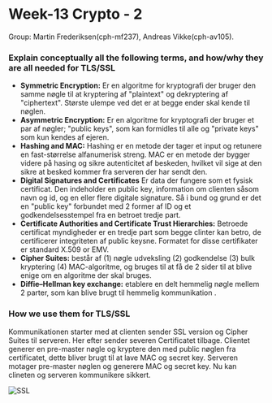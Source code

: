 # Week-13 Crypto - 2
Group: Martin Frederiksen(cph-mf237), Andreas Vikke(cph-av105).


### Explain conceptually all the following terms, and how/why they are all needed for TLS/SSL 
- **Symmetric Encryption:** Er en algoritme for kryptografi der bruger den samme nøgle til at kryptering af "plaintext" og dekryptering af "ciphertext". Største ulempe ved det er at begge ender skal kende til nøglen.
- **Asymmetric Encryption:** Er en algoritme for kryptografi der bruger et par af nøgler; "public keys", som kan formidles til alle og "private keys" som kun kendes af ejeren.
- **Hashing and MAC:** Hashing er en metode der tager et input og retunere en fast-størrelse alfanumerisk streng. MAC er en metode der bygger videre på hasing og sikre autenticitet af beskeden, hvilket vil sige at den sikre at besked kommer fra serveren der har sendt den.
- **Digital Signatures and Certificates** Er data der fungere som et fysisk certificat. Den indeholder en public key, information om clienten såsom navn og id, og en eller flere digitale signature. Så i bund og grund er det en "public key" forbundet med 2 former af ID og et godkendelsesstempel fra en betroet tredje part.
- **Certificate Authorities and Certificate Trust Hierarchies:** Betroede certificat myndigheder er en tredje part som begge clinter kan betro, de certificerer integriteten af public keysne. Formatet for disse certifikater er standard X.509 or EMV.
- **Cipher Suites:** består af (1) nøgle udveksling (2) godkendelse (3) bulk kryptering (4) MAC-algoritme, og bruges til at få de 2 sider til at blive enige om en algoritme der skal bruges.
- **Diffie–Hellman key exchange:** etablere en delt hemmelig nøgle mellem 2 parter, som kan blive brugt til hemmelig kommunikation .

### How we use them for TLS/SSL
Kommunikationen starter med at clienten sender SSL version og Cipher Suites til serveren. Her efter sender severen Certificatet tilbage. Clientet generer en pre-master nøgle og kryptere den med public nøglen fra certificatet, dette bliver brugt til at lave MAC og secret key. Serveren motager pre-master nøglen og generere MAC og secret key. Nu kan clineten og serveren kommunikere sikkert.

![SSL](https://raw.githubusercontent.com/AndreasVikke/CPH-Business-Security/master/Week13/SSL.png "SSL")